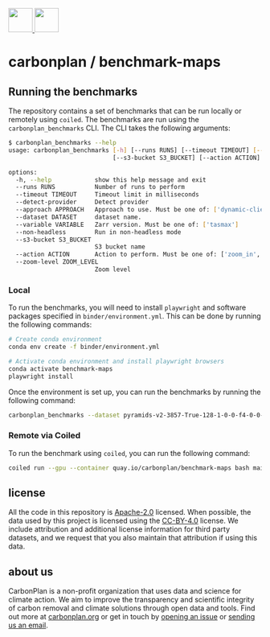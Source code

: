 <p align='left'>
  <a href='https://carbonplan.org/#gh-light-mode-only'>
    <img
      src='https://carbonplan-assets.s3.amazonaws.com/monogram/dark-small.png'
      height='48px'
    />
  </a>
  <a href='https://carbonplan.org/#gh-dark-mode-only'>
    <img
      src='https://carbonplan-assets.s3.amazonaws.com/monogram/light-small.png'
      height='48px'
    />
  </a>
</p>

# carbonplan / benchmark-maps

## Running the benchmarks

The repository contains a set of benchmarks that can be run locally or remotely using `coiled`. The benchmarks are run using the `carbonplan_benchmarks` CLI. The CLI takes the following arguments:

```bash
$ carbonplan_benchmarks --help
usage: carbonplan_benchmarks [-h] [--runs RUNS] [--timeout TIMEOUT] [--detect-provider] [--approach APPROACH] [--dataset DATASET] [--variable VARIABLE] [--non-headless]
                             [--s3-bucket S3_BUCKET] [--action ACTION] [--zoom-level ZOOM_LEVEL]

options:
  -h, --help            show this help message and exit
  --runs RUNS           Number of runs to perform
  --timeout TIMEOUT     Timeout limit in milliseconds
  --detect-provider     Detect provider
  --approach APPROACH   Approach to use. Must be one of: ['dynamic-client']
  --dataset DATASET     dataset name.
  --variable VARIABLE   Zarr version. Must be one of: ['tasmax']
  --non-headless        Run in non-headless mode
  --s3-bucket S3_BUCKET
                        S3 bucket name
  --action ACTION       Action to perform. Must be one of: ['zoom_in', 'zoom_out']
  --zoom-level ZOOM_LEVEL
                        Zoom level
```

### Local

To run the benchmarks, you will need to install `playwright` and software packages specified in `binder/environment.yml`. This can be done by running the following commands:

```bash
# Create conda environment
conda env create -f binder/environment.yml

# Activate conda environment and install playwright browsers
conda activate benchmark-maps
playwright install
```

Once the environment is set up, you can run the benchmarks by running the following command:

```bash
carbonplan_benchmarks --dataset pyramids-v2-3857-True-128-1-0-0-f4-0-0-0-gzipL1-100 --action zoom_in --zoom-level 4
```

### Remote via Coiled

To run the benchmark using `coiled`, you can run the following command:

```bash
coiled run --gpu --container quay.io/carbonplan/benchmark-maps bash main.sh
```

## license

All the code in this repository is [Apache-2.0](https://choosealicense.com/licenses/apache-2.0/) licensed. When possible, the data used by this project is licensed using the [CC-BY-4.0](https://choosealicense.com/licenses/cc-by-4.0/) license. We include attribution and additional license information for third party datasets, and we request that you also maintain that attribution if using this data.

## about us

CarbonPlan is a non-profit organization that uses data and science for climate action. We aim to improve the transparency and scientific integrity of carbon removal and climate solutions through open data and tools. Find out more at [carbonplan.org](https://carbonplan.org/) or get in touch by [opening an issue](https://github.com/carbonplan/offsets-db/issues/new) or [sending us an email](mailto:hello@carbonplan.org).
